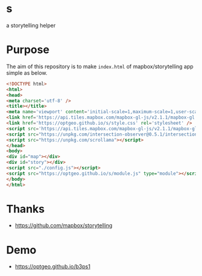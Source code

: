 # s
a storytelling helper

# Purpose
The aim of this repository is to make `index.html` of mapbox/storytelling app simple as below.

```html
<!DOCTYPE html>
<html>
<head>
<meta charset='utf-8' />
<title></title>
<meta name='viewport' content='initial-scale=1,maximum-scale=1,user-scalable=no' />
<link href='https://api.tiles.mapbox.com/mapbox-gl-js/v2.1.1/mapbox-gl.css' rel='stylesheet' />
<link href='https://optgeo.github.io/s/style.css' rel='stylesheet' />
<script src='https://api.tiles.mapbox.com/mapbox-gl-js/v2.1.1/mapbox-gl.js'></script>
<script src="https://unpkg.com/intersection-observer@0.5.1/intersection-observer.js"></script>
<script src="https://unpkg.com/scrollama"></script>
</head>
<body>
<div id="map"></div>
<div id="story"></div>
<script src="./config.js"></script>
<script src="https://optgeo.github.io/s/module.js" type="module"></script>
</body>
</html>
```

# Thanks
- https://github.com/mapbox/storytelling

# Demo
- https://optgeo.github.io/b3ps1
